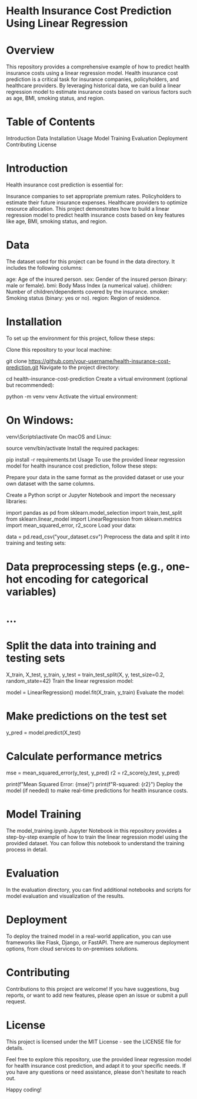 # Health Insurance Cost Prediction Using Linear Regression
# Overview
This repository provides a comprehensive example of how to predict health insurance costs using a linear regression model. Health insurance cost prediction is a critical task for insurance companies, policyholders, and healthcare providers. By leveraging historical data, we can build a linear regression model to estimate insurance costs based on various factors such as age, BMI, smoking status, and region.

# Table of Contents
Introduction
Data
Installation
Usage
Model Training
Evaluation
Deployment
Contributing
License

# Introduction
Health insurance cost prediction is essential for:

Insurance companies to set appropriate premium rates.
Policyholders to estimate their future insurance expenses.
Healthcare providers to optimize resource allocation.
This project demonstrates how to build a linear regression model to predict health insurance costs based on key features like age, BMI, smoking status, and region.

# Data
The dataset used for this project can be found in the data directory. It includes the following columns:

age: Age of the insured person.
sex: Gender of the insured person (binary: male or female).
bmi: Body Mass Index (a numerical value).
children: Number of children/dependents covered by the insurance.
smoker: Smoking status (binary: yes or no).
region: Region of residence.

# Installation
To set up the environment for this project, follow these steps:

Clone this repository to your local machine:

git clone https://github.com/your-username/health-insurance-cost-prediction.git
Navigate to the project directory:


cd health-insurance-cost-prediction
Create a virtual environment (optional but recommended):


python -m venv venv
Activate the virtual environment:

# On Windows:


venv\Scripts\activate
On macOS and Linux:


source venv/bin/activate
Install the required packages:


pip install -r requirements.txt
Usage
To use the provided linear regression model for health insurance cost prediction, follow these steps:

Prepare your data in the same format as the provided dataset or use your own dataset with the same columns.

Create a Python script or Jupyter Notebook and import the necessary libraries:


import pandas as pd
from sklearn.model_selection import train_test_split
from sklearn.linear_model import LinearRegression
from sklearn.metrics import mean_squared_error, r2_score
Load your data:


data = pd.read_csv("your_dataset.csv")
Preprocess the data and split it into training and testing sets:


# Data preprocessing steps (e.g., one-hot encoding for categorical variables)
# ...

# Split the data into training and testing sets
X_train, X_test, y_train, y_test = train_test_split(X, y, test_size=0.2, random_state=42)
Train the linear regression model:


model = LinearRegression()
model.fit(X_train, y_train)
Evaluate the model:


# Make predictions on the test set
y_pred = model.predict(X_test)

# Calculate performance metrics
mse = mean_squared_error(y_test, y_pred)
r2 = r2_score(y_test, y_pred)

print(f"Mean Squared Error: {mse}")
print(f"R-squared: {r2}")
Deploy the model (if needed) to make real-time predictions for health insurance costs.

# Model Training
The model_training.ipynb Jupyter Notebook in this repository provides a step-by-step example of how to train the linear regression model using the provided dataset. You can follow this notebook to understand the training process in detail.

# Evaluation
In the evaluation directory, you can find additional notebooks and scripts for model evaluation and visualization of the results.

# Deployment
To deploy the trained model in a real-world application, you can use frameworks like Flask, Django, or FastAPI. There are numerous deployment options, from cloud services to on-premises solutions.

# Contributing
Contributions to this project are welcome! If you have suggestions, bug reports, or want to add new features, please open an issue or submit a pull request.

# License
This project is licensed under the MIT License - see the LICENSE file for details.

Feel free to explore this repository, use the provided linear regression model for health insurance cost prediction, and adapt it to your specific needs. If you have any questions or need assistance, please don't hesitate to reach out.

Happy coding!
